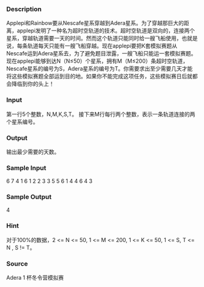 
### Description
Applepi和Rainbow要从Nescafe星系穿越到Adera星系。为了穿越那巨大的距离，applepi发明了一种名为超时空轨道的技术。超时空轨道是双向的，连接两个星系，穿越轨道需要一天的时间。然而这个轨道只能同时给一艘飞船使用，也就是说，每条轨道每天只能有一艘飞船穿越。现在applepi要把K套模拟赛题从Nescafe运到Adera星系去，为了避免题目泄露，一艘飞船只能运一套模拟赛题。现在applepi能够到达N（N≤50）个星系，拥有M（M≤200）条超时空轨道，Nescafe星系的编号为S，Adera星系的编号为T。你需要求出至少需要几天才能将这些模拟赛题全部运到目的地。如果你不能完成这项任务，这些模拟赛日后就都会降临到你的头上！
### Input
第一行5个整数，N,M,K,S,T。
接下来M行每行两个整数，表示一条轨道连接的两个星系编号。
### Output
输出最少需要的天数。
### Sample Input
6 7 4 1 6
1 2 
2 3
3 5
5 6
1 4
4 6
4 3

### Sample Output
4

### Hint
对于100%的数据，2 <= N <= 50, 1 <= M <= 200, 1 <= K <= 50, 1 <= S, T <= N , S != T。
### Source
Adera 1 杯冬令营模拟赛